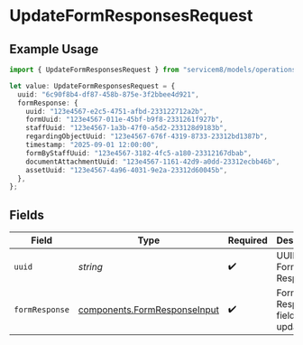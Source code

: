 # UpdateFormResponsesRequest

## Example Usage

```typescript
import { UpdateFormResponsesRequest } from "servicem8/models/operations";

let value: UpdateFormResponsesRequest = {
  uuid: "6c90f8b4-df87-458b-875e-3f2bbee4d921",
  formResponse: {
    uuid: "123e4567-e2c5-4751-afbd-233122712a2b",
    formUuid: "123e4567-011e-45bf-b9f8-2331261f927b",
    staffUuid: "123e4567-1a3b-47f0-a5d2-233128d9183b",
    regardingObjectUuid: "123e4567-676f-4319-8733-23312bd1387b",
    timestamp: "2025-09-01 12:00:00",
    formByStaffUuid: "123e4567-3182-4fc5-a180-23312167dbab",
    documentAttachmentUuid: "123e4567-1161-42d9-a0dd-23312ecbb46b",
    assetUuid: "123e4567-4a96-4031-9e2a-23312d60045b",
  },
};
```

## Fields

| Field                                                                        | Type                                                                         | Required                                                                     | Description                                                                  |
| ---------------------------------------------------------------------------- | ---------------------------------------------------------------------------- | ---------------------------------------------------------------------------- | ---------------------------------------------------------------------------- |
| `uuid`                                                                       | *string*                                                                     | :heavy_check_mark:                                                           | UUID of the Form Response                                                    |
| `formResponse`                                                               | [components.FormResponseInput](../../models/components/formresponseinput.md) | :heavy_check_mark:                                                           | Form Response fields to update                                               |
